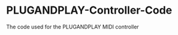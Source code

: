 PLUGANDPLAY-Controller-Code
===========================

The code used for the PLUGANDPLAY MIDI controller